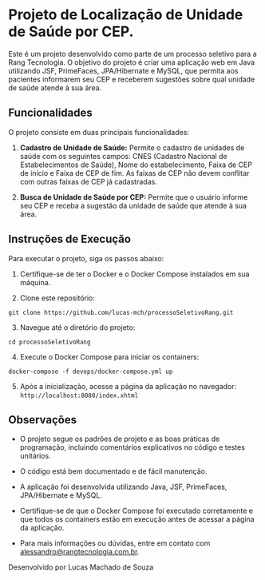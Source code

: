 # Projeto de Localização de Unidade de Saúde por CEP.

Este é um projeto desenvolvido como parte de um processo seletivo para a Rang Tecnologia. O objetivo do projeto é criar uma aplicação web em Java utilizando JSF, PrimeFaces, JPA/Hibernate e MySQL, que permita aos pacientes informarem seu CEP e receberem sugestões sobre qual unidade de saúde atende à sua área.

## Funcionalidades

O projeto consiste em duas principais funcionalidades:

1. **Cadastro de Unidade de Saúde:** Permite o cadastro de unidades de saúde com os seguintes campos: CNES (Cadastro Nacional de Estabelecimentos de Saúde), Nome do estabelecimento, Faixa de CEP de início e Faixa de CEP de fim. As faixas de CEP não devem conflitar com outras faixas de CEP já cadastradas.

2. **Busca de Unidade de Saúde por CEP:** Permite que o usuário informe seu CEP e receba a sugestão da unidade de saúde que atende à sua área.

## Instruções de Execução

Para executar o projeto, siga os passos abaixo:

1. Certifique-se de ter o Docker e o Docker Compose instalados em sua máquina.

2. Clone este repositório:

```
git clone https://github.com/lucas-mch/processoSeletivoRang.git
```
3. Navegue até o diretório do projeto:
```
cd processoSeletivoRang
```
4. Execute o Docker Compose para iniciar os containers:
```
docker-compose -f devops/docker-compose.yml up
```
5. Após a inicialização, acesse a página da aplicação no navegador:
```http://localhost:8080/index.xhtml```

## Observações

- O projeto segue os padrões de projeto e as boas práticas de programação, incluindo comentários explicativos no código e testes unitários.

- O código está bem documentado e de fácil manutenção.

- A aplicação foi desenvolvida utilizando Java, JSF, PrimeFaces, JPA/Hibernate e MySQL.

- Certifique-se de que o Docker Compose foi executado corretamente e que todos os containers estão em execução antes de acessar a página da aplicação.

- Para mais informações ou dúvidas, entre em contato com alessandro@rangtecnologia.com.br.

Desenvolvido por Lucas Machado de Souza